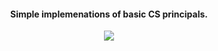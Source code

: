 <div align="center">

<h4>
Simple implemenations of basic CS principals.
</h4>

<a href="https://travis-ci.org/mslopsema/CheatSheets/"><img src="https://api.travis-ci.org/mslopsema/CheatSheets.svg?branch=master"></a>

</div>